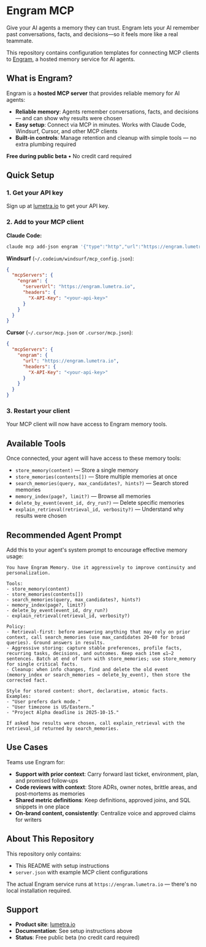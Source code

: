 # Engram MCP

Give your AI agents a memory they can trust. Engram lets your AI remember past conversations, facts, and decisions—so it feels more like a real teammate.

This repository contains configuration templates for connecting MCP clients to [Engram](https://lumetra.io), a hosted memory service for AI agents.

## What is Engram?

Engram is a **hosted MCP server** that provides reliable memory for AI agents:

- **Reliable memory**: Agents remember conversations, facts, and decisions — and can show why results were chosen
- **Easy setup**: Connect via MCP in minutes. Works with Claude Code, Windsurf, Cursor, and other MCP clients
- **Built-in controls**: Manage retention and cleanup with simple tools — no extra plumbing required

**Free during public beta** • No credit card required

## Quick Setup

### 1. Get your API key
Sign up at [lumetra.io](https://lumetra.io) to get your API key.

### 2. Add to your MCP client

**Claude Code:**
```bash
claude mcp add-json engram '{"type":"http","url":"https://engram.lumetra.io","headers":{"X-API-Key":"<your-api-key>"}}'
```

**Windsurf** (`~/.codeium/windsurf/mcp_config.json`):
```json
{
  "mcpServers": {
    "engram": {
      "serverUrl": "https://engram.lumetra.io",
      "headers": {
        "X-API-Key": "<your-api-key>"
      }
    }
  }
}
```

**Cursor** (`~/.cursor/mcp.json` or `.cursor/mcp.json`):
```json
{
  "mcpServers": {
    "engram": {
      "url": "https://engram.lumetra.io",
      "headers": {
        "X-API-Key": "<your-api-key>"
      }
    }
  }
}
```

### 3. Restart your client
Your MCP client will now have access to Engram memory tools.

## Available Tools

Once connected, your agent will have access to these memory tools:

- `store_memory(content)` — Store a single memory
- `store_memories(contents[])` — Store multiple memories at once  
- `search_memories(query, max_candidates?, hints?)` — Search stored memories
- `memory_index(page?, limit?)` — Browse all memories
- `delete_by_event(event_id, dry_run?)` — Delete specific memories
- `explain_retrieval(retrieval_id, verbosity?)` — Understand why results were chosen

## Recommended Agent Prompt

Add this to your agent's system prompt to encourage effective memory usage:

```
You have Engram Memory. Use it aggressively to improve continuity and personalization.

Tools:
- store_memory(content)
- store_memories(contents[])
- search_memories(query, max_candidates?, hints?)
- memory_index(page?, limit?)
- delete_by_event(event_id, dry_run?)
- explain_retrieval(retrieval_id, verbosity?)

Policy:
- Retrieval-first: before answering anything that may rely on prior context, call search_memories (use max_candidates 20–80 for broad queries). Ground answers in results.
- Aggressive storing: capture stable preferences, profile facts, recurring tasks, decisions, and outcomes. Keep each item ≤1–2 sentences. Batch at end of turn with store_memories; use store_memory for single critical facts.
- Cleanup: when info changes, find and delete the old event (memory_index or search_memories → delete_by_event), then store the corrected fact.

Style for stored content: short, declarative, atomic facts.
Examples:
- "User prefers dark mode."
- "User timezone is US/Eastern."  
- "Project Alpha deadline is 2025-10-15."

If asked how results were chosen, call explain_retrieval with the retrieval_id returned by search_memories.
```

## Use Cases

Teams use Engram for:

- **Support with prior context**: Carry forward last ticket, environment, plan, and promised follow‑ups
- **Code reviews with context**: Store ADRs, owner notes, brittle areas, and post‑mortems as memories
- **Shared metric definitions**: Keep definitions, approved joins, and SQL snippets in one place
- **On‑brand content, consistently**: Centralize voice and approved claims for writers

## About This Repository

This repository only contains:
- This README with setup instructions
- `server.json` with example MCP client configurations

The actual Engram service runs at `https://engram.lumetra.io` — there's no local installation required.

## Support

- **Product site**: [lumetra.io](https://lumetra.io)
- **Documentation**: See setup instructions above
- **Status**: Free public beta (no credit card required)
